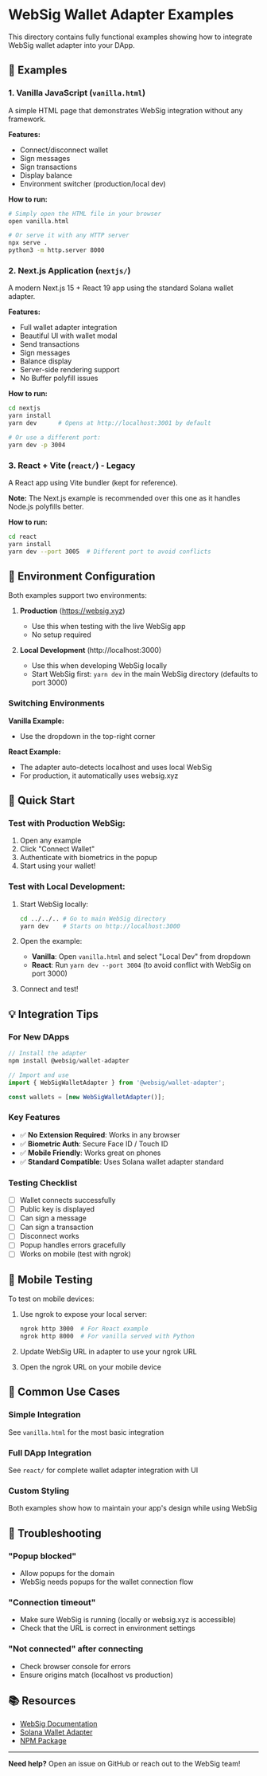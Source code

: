 # WebSig Wallet Adapter Examples

This directory contains fully functional examples showing how to integrate WebSig wallet adapter into your DApp.

## 📁 Examples

### 1. Vanilla JavaScript (`vanilla.html`)
A simple HTML page that demonstrates WebSig integration without any framework.

**Features:**
- Connect/disconnect wallet
- Sign messages
- Sign transactions
- Display balance
- Environment switcher (production/local dev)

**How to run:**
```bash
# Simply open the HTML file in your browser
open vanilla.html

# Or serve it with any HTTP server
npx serve .
python3 -m http.server 8000
```

### 2. Next.js Application (`nextjs/`)
A modern Next.js 15 + React 19 app using the standard Solana wallet adapter.

**Features:**
- Full wallet adapter integration
- Beautiful UI with wallet modal
- Send transactions
- Sign messages
- Balance display
- Server-side rendering support
- No Buffer polyfill issues

**How to run:**
```bash
cd nextjs
yarn install
yarn dev      # Opens at http://localhost:3001 by default

# Or use a different port:
yarn dev -p 3004
```

### 3. React + Vite (`react/`) - Legacy
A React app using Vite bundler (kept for reference).

**Note:** The Next.js example is recommended over this one as it handles Node.js polyfills better.

**How to run:**
```bash
cd react
yarn install
yarn dev --port 3005  # Different port to avoid conflicts
```

## 🔧 Environment Configuration

Both examples support two environments:

1. **Production** (https://websig.xyz)
   - Use this when testing with the live WebSig app
   - No setup required

2. **Local Development** (http://localhost:3000)
   - Use this when developing WebSig locally
   - Start WebSig first: `yarn dev` in the main WebSig directory (defaults to port 3000)

### Switching Environments

**Vanilla Example:**
- Use the dropdown in the top-right corner

**React Example:**
- The adapter auto-detects localhost and uses local WebSig
- For production, it automatically uses websig.xyz

## 🚀 Quick Start

### Test with Production WebSig:
1. Open any example
2. Click "Connect Wallet"
3. Authenticate with biometrics in the popup
4. Start using your wallet!

### Test with Local Development:
1. Start WebSig locally:
   ```bash
   cd ../../.. # Go to main WebSig directory
   yarn dev    # Starts on http://localhost:3000
   ```

2. Open the example:
   - **Vanilla**: Open `vanilla.html` and select "Local Dev" from dropdown
   - **React**: Run `yarn dev --port 3004` (to avoid conflict with WebSig on port 3000)

3. Connect and test!

## 💡 Integration Tips

### For New DApps

```typescript
// Install the adapter
npm install @websig/wallet-adapter

// Import and use
import { WebSigWalletAdapter } from '@websig/wallet-adapter';

const wallets = [new WebSigWalletAdapter()];
```

### Key Features
- ✅ **No Extension Required**: Works in any browser
- ✅ **Biometric Auth**: Secure Face ID / Touch ID
- ✅ **Mobile Friendly**: Works great on phones
- ✅ **Standard Compatible**: Uses Solana wallet adapter standard

### Testing Checklist
- [ ] Wallet connects successfully
- [ ] Public key is displayed
- [ ] Can sign a message
- [ ] Can sign a transaction
- [ ] Disconnect works
- [ ] Popup handles errors gracefully
- [ ] Works on mobile (test with ngrok)

## 📱 Mobile Testing

To test on mobile devices:

1. Use ngrok to expose your local server:
   ```bash
   ngrok http 3000  # For React example
   ngrok http 8000  # For vanilla served with Python
   ```

2. Update WebSig URL in adapter to use your ngrok URL

3. Open the ngrok URL on your mobile device

## 🎯 Common Use Cases

### Simple Integration
See `vanilla.html` for the most basic integration

### Full DApp Integration
See `react/` for complete wallet adapter integration with UI

### Custom Styling
Both examples show how to maintain your app's design while using WebSig

## 🐛 Troubleshooting

### "Popup blocked"
- Allow popups for the domain
- WebSig needs popups for the wallet connection flow

### "Connection timeout"
- Make sure WebSig is running (locally or websig.xyz is accessible)
- Check that the URL is correct in environment settings

### "Not connected" after connecting
- Check browser console for errors
- Ensure origins match (localhost vs production)

## 📚 Resources

- [WebSig Documentation](https://websig.xyz/docs)
- [Solana Wallet Adapter](https://github.com/solana-labs/wallet-adapter)
- [NPM Package](https://www.npmjs.com/package/@websig/wallet-adapter)

---

**Need help?** Open an issue on GitHub or reach out to the WebSig team!
